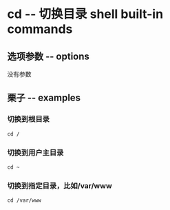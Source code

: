 # cd -- 切换目录 shell built-in commands

## 选项参数 -- options

没有参数

## 栗子 -- examples

### 切换到根目录

`cd /`

### 切换到用户主目录

`cd ~`

### 切换到指定目录，比如/var/www

`cd /var/www`
